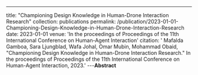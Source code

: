 ---
title: "Championing Design Knowledge in Human-Drone Interaction Research"
collection: publications
permalink: /publication/2023-01-01-Championing-Design-Knowledge-in-Human-Drone-Interaction-Research
date: 2023-01-01
venue: 'In the proceedings of Proceedings of the 11th International Conference on Human-Agent Interaction'
citation: ' Mafalda Gamboa,  Sara Ljungblad,  Wafa Johal,  Omar Mubin,  Mohammad Obaid, &quot;Championing Design Knowledge in Human-Drone Interaction Research.&quot; In the proceedings of Proceedings of the 11th International Conference on Human-Agent Interaction, 2023.'
---**Abstract** 
